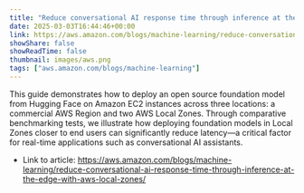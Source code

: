 ```yaml
---
title: "Reduce conversational AI response time through inference at the edge with AWS Local Zones"
date: 2025-03-03T16:44:46+00:00
link: https://aws.amazon.com/blogs/machine-learning/reduce-conversational-ai-response-time-through-inference-at-the-edge-with-aws-local-zones/
showShare: false
showReadTime: false
thumbnail: images/aws.png
tags: ["aws.amazon.com/blogs/machine-learning"]
---
```

This guide demonstrates how to deploy an open source foundation model from Hugging Face on Amazon EC2 instances across three locations: a commercial AWS Region and two AWS Local Zones. Through comparative benchmarking tests, we illustrate how deploying foundation models in Local Zones closer to end users can significantly reduce latency—a critical factor for real-time applications such as conversational AI assistants.

- Link to article: https://aws.amazon.com/blogs/machine-learning/reduce-conversational-ai-response-time-through-inference-at-the-edge-with-aws-local-zones/